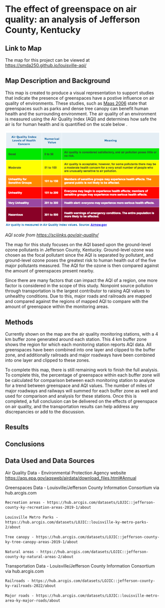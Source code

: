 # The effect of greenspace on air quality: an analysis of Jefferson County, Kentucky

## Link to Map

The map for this project can be viewed at https://smda250.github.io/louisville-aqi/

## Map Description and Background

This map is created to produce a visual representation to support studies that indicate the presence of greenspaces have a postive influence on air quality of environments.
These studies, such as [Maas 2006](https://jech.bmj.com/content/60/7/587) state that greenspaces such as parks and dense tree canopy can benefit human health and the surrounding environment. The air quality of an environment is measured using the Air Quality Index (AQI) and determines how safe the air is for human health and is quantified on the scale below .

![AQI](AQI.png)

*AQI scale from https://scijinks.gov/air-quality/*

The map for this study focuses on the AQI based upon the ground-level ozone pollutants in Jefferson County, Kentucky. Ground-level ozone was chosen as the focal pollutant since the AQI is separated by pollutant, and ground-level ozone poses the greatest risk to human health out of the five major pollutants measured. The AQI for the ozone is then compared against the amount of greenspaces present nearby. 

Since there are many factors that can impact the AQI of a region, one more factor is considered in the scope of this study. Nonpoint source pollution through transportation is the largest contributor to raising AQI values to unhealthy conditions. Due to this, major roads and railroads are mapped and compared against the regions of mapped AQI to compare with the amount of greenspace within the monitoring areas.

## Methods

Currently shown on the map are the air quality monitoring stations, with a 4 km buffer zone generated around each station. This 4 km buffer zone shows the region for which each monitoring station reports AQI data. All greenspaces have been combined into one layer and clipped to the buffer zone,
and additionally railroads and major roadways have been combined into one layer and clipped to these zones. 
		
To complete this map, there is still remaining work to finish the full analysis. To complete this, the percentage of greenspace within each buffer zone will be calculated for
comparison between each monitoring station to analyze for a trend between greenspace and AQI values. The number of miles of major roadways and railways will summed for each buffer
zone as well and used for comparison and analysis for these stations. Once this is completed, a full conclusion can be delivered on the effects of greenspace on air quality, and the 
transportation results can help address any discrepancies or add to the discussion.  

## Results



## Conclusions



## Data Used and Data Sources

Air Quality Data - Environmental Protection Agency website https://aqs.epa.gov/aqsweb/airdata/download_files.html#Annual

Greenspaces Data - Louisville/Jefferson County Information Consortium via hub.arcgis.com 

    Recreation areas - https://hub.arcgis.com/datasets/LOJIC::jefferson-county-ky-recreation-areas-2019-1/about

    Louisville Metro Parks - https://hub.arcgis.com/datasets/LOJIC::louisville-ky-metro-parks-2/about

    Tree canopy - https://hub.arcgis.com/datasets/LOJIC::jefferson-county-ky-tree-canopy-areas-2019-1/about

    Natural areas - https://hub.arcgis.com/datasets/LOJIC::jefferson-county-ky-natural-areas-2/about

Transportation Data - Louisville/Jefferson County Information Consortium via hub.arcgis.com

    Railroads - https://hub.arcgis.com/datasets/LOJIC::jefferson-county-ky-railroads-2022/about

    Major roads - https://hub.arcgis.com/datasets/LOJIC::louisville-metro-area-ky-major-roads/about